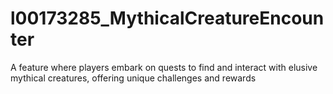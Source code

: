 # l00173285_MythicalCreatureEncounter
 A feature where players embark on quests to find and interact with elusive mythical creatures, offering unique challenges and rewards
